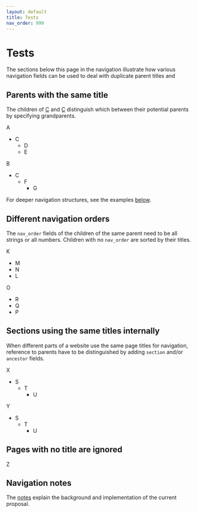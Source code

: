 ```yaml
---
layout: default
title: Tests
nav_order: 999
---
```

# Tests

The sections below this page in the navigation illustrate how various navigation fields can be used to deal with duplicate parent titles and 

## Parents with the same title

The children of [C](./AC) and [C](./BC) distinguish which between their potential parents by specifying grandparents.

A
- C
  - D
  - E

B
- C
  - F
    - G

For deeper navigation structures, see the examples [below](#sections-using-the-same-titles-internally).

## Different navigation orders

The `nav_order` fields of the children of the same parent need to be all strings or all numbers. Children with no `nav_order` are sorted by their titles.

K
- M
- N
- L

O
- R
- Q
- P

## Sections using the same titles internally

When different parts of a website use the same page titles for navigation, reference to parents have to be distinguished by adding `section` and/or `ancestor` fields.

X
- S
  - T
    - U

Y
- S
  - T
    - U

## Pages with no title are ignored

Z

## Navigation notes

The [notes](./about) explain the background and implementation of the current proposal.
